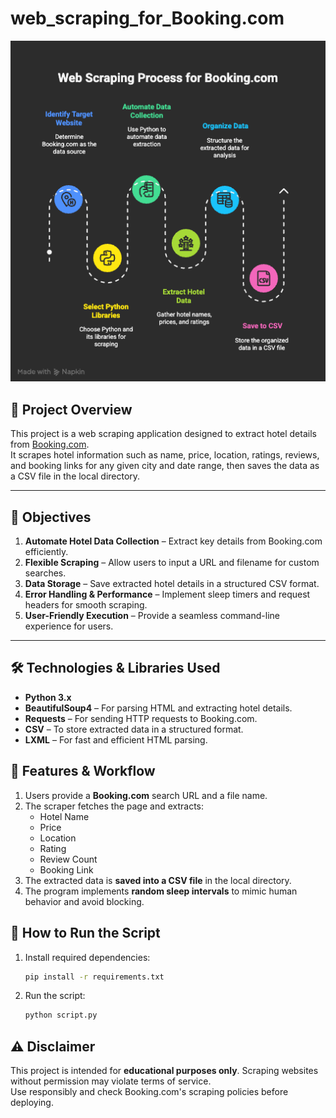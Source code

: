 # web_scraping_for_Booking.com

<p align="center">
  <img src="assets/web_scraping_image.png" width="700">
</p>


## 📌 Project Overview

This project is a web scraping application designed to extract hotel details from [Booking.com](https://www.booking.com).  
It scrapes hotel information such as name, price, location, ratings, reviews, and booking links for any given city and date range, then saves the data as a CSV file in the local directory.

---

## 🎯 Objectives

1. **Automate Hotel Data Collection** – Extract key details from Booking.com efficiently.  
2. **Flexible Scraping** – Allow users to input a URL and filename for custom searches.  
3. **Data Storage** – Save extracted hotel details in a structured CSV format.  
4. **Error Handling & Performance** – Implement sleep timers and request headers for smooth scraping.  
5. **User-Friendly Execution** – Provide a seamless command-line experience for users.  

---

## 🛠️ Technologies & Libraries Used

- **Python 3.x**  
- **BeautifulSoup4** – For parsing HTML and extracting hotel details.  
- **Requests** – For sending HTTP requests to Booking.com.  
- **CSV** – To store extracted data in a structured format.  
- **LXML** – For fast and efficient HTML parsing.  


## 📂 Features & Workflow

1. Users provide a **Booking.com** search URL and a file name.  
2. The scraper fetches the page and extracts:  
   - Hotel Name 
   - Price
   - Location 
   - Rating
   - Review Count
   - Booking Link
3. The extracted data is **saved into a CSV file** in the local directory.  
4. The program implements **random sleep intervals** to mimic human behavior and avoid blocking.  


## 🚀 How to Run the Script

1. Install required dependencies:
   ```bash
   pip install -r requirements.txt

2. Run the script:
   ```bash
   python script.py

## ⚠️ Disclaimer

This project is intended for **educational purposes only**. Scraping websites without permission may violate terms of service.  
Use responsibly and check Booking.com's scraping policies before deploying.  

